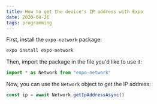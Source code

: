 ```yaml
---
title: How to get the device's IP address with Expo
date: 2020-04-26
tags: programming
---
```

First, install the `expo-network` package: 

```bash
expo install expo-network
```

Then, import the package in the file you'd like to use it: 

```javascript
import * as Network from "expo-network"
```

Now, you can use the `Network` object to get the IP address: 

```javascript
const ip = await Network.getIpAddressAsync()
```
